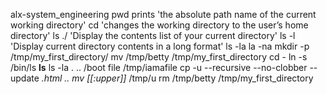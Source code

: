 alx-system_engineering
pwd prints 'the absolute path name of the current working directory'
cd 'changes the working directory to the user’s home directory'
ls ./ 'Display the contents list of your current directory'
ls -l 'Display current directory contents in a long format'
ls -la
la -na
mkdir -p /tmp/my_first_directory/
mv /tmp/betty  /tmp/my_first_directory
cd -
ln -s /bin/ls __ls__
ls -la . .. /boot
file /tmp/iamafile
cp -u --recursive --no-clobber --update *.html ..
mv [[:upper]]* /tmp/u
rm /tmp/betty /tmp/my_first_directory
